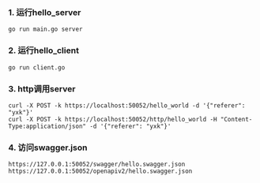 
### 1. 运行hello_server
    go run main.go server

### 2. 运行hello_client
    go run client.go

### 3. http调用server
    curl -X POST -k https://localhost:50052/hello_world -d '{"referer": "yxk"}'   
    curl -X POST -k https://localhost:50052/http/hello_world -H "Content-Type:application/json" -d '{"referer": "yxk"}'

### 4. 访问swagger.json
    https://127.0.0.1:50052/swagger/hello.swagger.json
    https://127.0.0.1:50052/openapiv2/hello.swagger.json